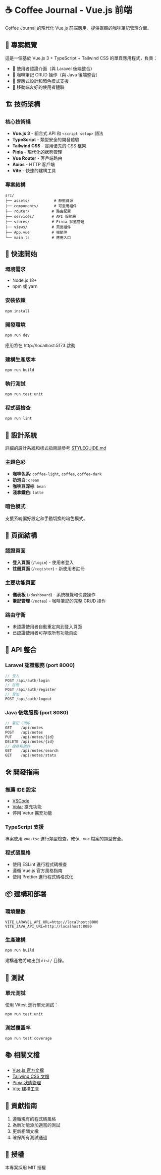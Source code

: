 # ☕ Coffee Journal - Vue.js 前端

Coffee Journal 的現代化 Vue.js 前端應用，提供直觀的咖啡筆記管理介面。

## 🎯 專案概覽

這是一個基於 Vue.js 3 + TypeScript + Tailwind CSS 的單頁應用程式，負責：

- 🔐 使用者認證介面（與 Laravel 後端整合）
- 📝 咖啡筆記 CRUD 操作（與 Java 後端整合）
- 🎨 響應式設計和暗色模式支援
- 📱 移動端友好的使用者體驗

## 🏗️ 技術架構

### 核心技術棧
- **Vue.js 3** - 組合式 API 和 `<script setup>` 語法
- **TypeScript** - 類型安全的開發體驗
- **Tailwind CSS** - 實用優先的 CSS 框架
- **Pinia** - 現代化的狀態管理
- **Vue Router** - 客戶端路由
- **Axios** - HTTP 客戶端
- **Vite** - 快速的建構工具

### 專案結構
```
src/
├── assets/           # 靜態資源
├── components/       # 可重用組件
├── router/          # 路由配置
├── services/        # API 服務層
├── stores/          # Pinia 狀態管理
├── views/           # 頁面組件
├── App.vue          # 根組件
└── main.ts          # 應用入口
```

## 🚀 快速開始

### 環境需求
- Node.js 18+
- npm 或 yarn

### 安裝依賴
```bash
npm install
```

### 開發環境
```bash
npm run dev
```
應用將在 http://localhost:5173 啟動

### 建構生產版本
```bash
npm run build
```

### 執行測試
```bash
npm run test:unit
```

### 程式碼檢查
```bash
npm run lint
```

## 🎨 設計系統

詳細的設計系統和樣式指南請參考 [STYLEGUIDE.md](./STYLEGUIDE.md)

### 主題色彩
- **咖啡色系**: `coffee-light`, `coffee`, `coffee-dark`
- **奶泡白**: `cream`
- **咖啡豆深棕**: `bean`
- **淺拿鐵色**: `latte`

### 暗色模式
支援系統偏好設定和手動切換的暗色模式。

## 📱 頁面結構

### 認證頁面
- **登入頁面** (`/login`) - 使用者登入
- **註冊頁面** (`/register`) - 新使用者註冊

### 主要功能頁面
- **儀表板** (`/dashboard`) - 系統概覽和快速操作
- **筆記管理** (`/notes`) - 咖啡筆記的完整 CRUD 操作

### 路由守衛
- 未認證使用者自動重定向到登入頁面
- 已認證使用者可存取所有功能頁面

## 🔌 API 整合

### Laravel 認證服務 (port 8000)
```typescript
// 登入
POST /api/auth/login
// 註冊
POST /api/auth/register
// 登出
POST /api/auth/logout
```

### Java 後端服務 (port 8080)
```typescript
// 筆記 CRUD
GET    /api/notes
POST   /api/notes
PUT    /api/notes/{id}
DELETE /api/notes/{id}
// 搜尋和統計
GET    /api/notes/search
GET    /api/notes/stats
```

## 🛠️ 開發指南

### 推薦 IDE 設定
- [VSCode](https://code.visualstudio.com/)
- [Volar](https://marketplace.visualstudio.com/items?itemName=Vue.volar) 擴充功能
- 停用 Vetur 擴充功能

### TypeScript 支援
專案使用 `vue-tsc` 進行類型檢查，確保 `.vue` 檔案的類型安全。

### 程式碼風格
- 使用 ESLint 進行程式碼檢查
- 遵循 Vue.js 官方風格指南
- 使用 Prettier 進行程式碼格式化

## 📦 建構和部署

### 環境變數
```env
VITE_LARAVEL_API_URL=http://localhost:8000
VITE_JAVA_API_URL=http://localhost:8080
```

### 生產建構
```bash
npm run build
```

建構產物將輸出到 `dist/` 目錄。

## 🧪 測試

### 單元測試
使用 Vitest 進行單元測試：
```bash
npm run test:unit
```

### 測試覆蓋率
```bash
npm run test:coverage
```

## 📚 相關文檔

- [Vue.js 官方文檔](https://vuejs.org/)
- [Tailwind CSS 文檔](https://tailwindcss.com/)
- [Pinia 狀態管理](https://pinia.vuejs.org/)
- [Vite 建構工具](https://vitejs.dev/)

## 🤝 貢獻指南

1. 遵循現有的程式碼風格
2. 為新功能添加適當的測試
3. 更新相關文檔
4. 確保所有測試通過

## 📄 授權

本專案採用 MIT 授權
